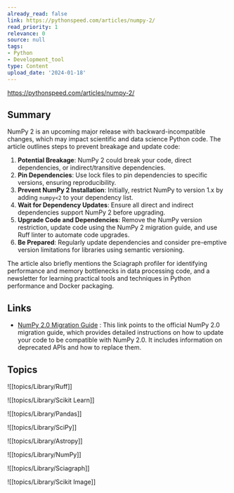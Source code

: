 ```yaml
---
already_read: false
link: https://pythonspeed.com/articles/numpy-2/
read_priority: 1
relevance: 0
source: null
tags:
- Python
- Development_tool
type: Content
upload_date: '2024-01-18'
---
```


https://pythonspeed.com/articles/numpy-2/
## Summary

NumPy 2 is an upcoming major release with backward-incompatible changes, which may impact scientific and data science Python code. The article outlines steps to prevent breakage and update code:

1. **Potential Breakage**: NumPy 2 could break your code, direct dependencies, or indirect/transitive dependencies.
2. **Pin Dependencies**: Use lock files to pin dependencies to specific versions, ensuring reproducibility.
3. **Prevent NumPy 2 Installation**: Initially, restrict NumPy to version 1.x by adding `numpy<2` to your dependency list.
4. **Wait for Dependency Updates**: Ensure all direct and indirect dependencies support NumPy 2 before upgrading.
5. **Upgrade Code and Dependencies**: Remove the NumPy version restriction, update code using the NumPy 2 migration guide, and use Ruff linter to automate code upgrades.
6. **Be Prepared**: Regularly update dependencies and consider pre-emptive version limitations for libraries using semantic versioning.

The article also briefly mentions the Sciagraph profiler for identifying performance and memory bottlenecks in data processing code, and a newsletter for learning practical tools and techniques in Python performance and Docker packaging.
## Links

- [NumPy 2.0 Migration Guide](https://numpy.org/devdocs/numpy_2_0_migration_guide.html) : This link points to the official NumPy 2.0 migration guide, which provides detailed instructions on how to update your code to be compatible with NumPy 2.0. It includes information on deprecated APIs and how to replace them.

## Topics

![[topics/Library/Ruff]]

![[topics/Library/Scikit Learn]]

![[topics/Library/Pandas]]

![[topics/Library/SciPy]]

![[topics/Library/Astropy]]

![[topics/Library/NumPy]]

![[topics/Library/Sciagraph]]

![[topics/Library/Scikit Image]]